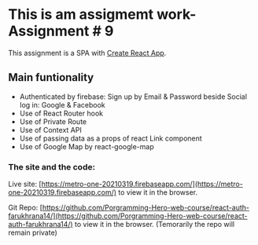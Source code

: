 # This is am assigmemt work- Assignment # 9

This assignment is a SPA with  [Create React App](https://github.com/facebook/create-react-app).

## Main funtionality 

- Authenticated by firebase: Sign up by Email & Password beside Social log in: Google & Facebook
- Use of React Router hook
- Use of Private Route
- Use of Context API
- Use of passing data as a props of react Link component
- Use of Google Map by react-google-map


### The site and the code:


Live site: [https://metro-one-20210319.firebaseapp.com/](https://metro-one-20210319.firebaseapp.com/) to view it in the browser.

Git Repo: [https://github.com/Porgramming-Hero-web-course/react-auth-farukhrana14/](https://github.com/Porgramming-Hero-web-course/react-auth-farukhrana14/) to view it in the browser.
(Temorarily the repo will remain private)
